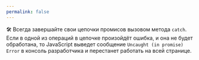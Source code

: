```yaml
---
permalink: false
---
```


🛠 Всегда завершайте свои цепочки промисов вызовом метода `catch`. Если в одной из операций в цепочке произойдёт ошибка, и она не будет обработана, то JavaScript выведет сообщение `Uncaught (in promise) Error` в консоль разработчика и перестанет работать на всей странице.
